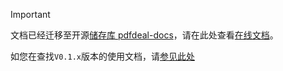 > [!IMPORTANT]
> 文档已经迁移至开源[储存库 pdfdeal-docs](https://github.com/Menghuan1918/pdfdeal-docs)，请在此处查看[在线文档](https://menghuan1918.github.io/pdfdeal-docs/zh/)。

如您在查找`V0.1.x`版本的使用文档，请[参见此处](doc2x_old_cn.md)
